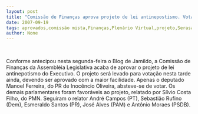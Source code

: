 ```yaml
---
layout: post
title: "Comissão de Finanças aprova projeto de lei antinepostismo. Votação no Plenário será hoje"
date: 2007-09-19
tags: aprovados,comissão mista,Finanças,Plenário Virtual,projeto,Serasa,votação
author: None
---
```


&nbsp;

Conforme antecipou nesta segunda-feira o Blog de Jamildo, a Comiss&atilde;o de Finan&ccedil;as da Assembl&eacute;ia Legislativa acaba de aprovar o projeto de lei antinepotismo do Executivo.
O projeto ser&aacute; levado para vota&ccedil;&atilde;o nesta tarde ainda, devendo ser aprovado com a maior facilidade.
Apenas o deputado Manoel Ferreira, do PR de Inoc&ecirc;ncio Oliveira,&nbsp;absteve-se de votar.
Os demais parlamentares foram favor&aacute;veis ao projeto, relatado por S&iacute;lvio Costa Filho, do PMN. Seguiram o relator Andr&eacute; Campos (PT), Sebasti&atilde;o Rufino (Dem), Esmeraldo Santos (PR), Jos&eacute; Alves (PAM) e Ant&ocirc;nio Moraes (PSDB). 